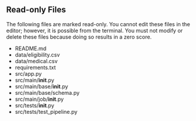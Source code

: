 ## Read-only Files
The following files are marked read-only. You cannot edit these files
in the editor; however, it is possible from the terminal. You must not
modify or delete these files because doing so results in a zero score.

* README.md
* data/eligibility.csv
* data/medical.csv
* requirements.txt
* src/app.py
* src/main/__init__.py
* src/main/base/__init__.py
* src/main/base/schema.py
* src/main/job/__init__.py
* src/tests/__init__.py
* src/tests/test_pipeline.py